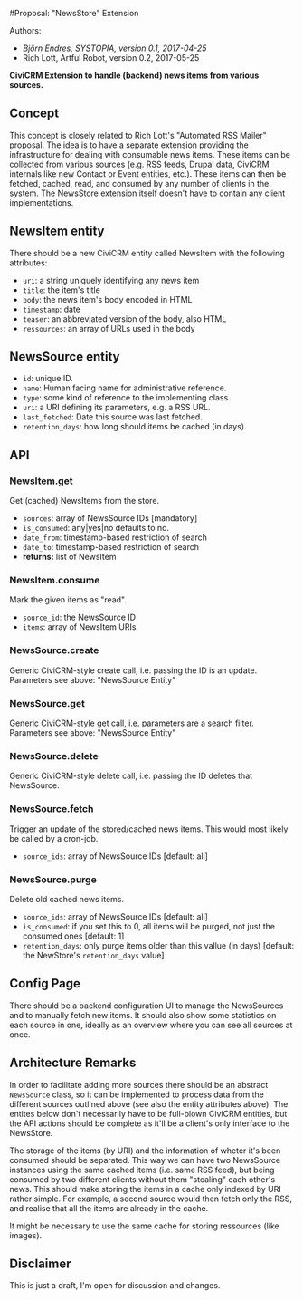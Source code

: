 #Proposal: "NewsStore" Extension

Authors:

- *Björn Endres, SYSTOPIA, version 0.1, 2017-04-25*
- Rich Lott, Artful Robot, version 0.2, 2017-05-25

**CiviCRM Extension to handle (backend) news items from various sources.**

## Concept

This concept is closely related to Rich Lott's "Automated RSS Mailer" proposal.
The idea is to have a separate extension providing the infrastructure for
dealing with consumable news items. These items can be collected from various
sources (e.g. RSS feeds, Drupal data, CiviCRM internals like new Contact or
Event entities, etc.). These items can then be fetched, cached, read, and
consumed by any number of clients in the system. The NewsStore extension itself
doesn't have to contain any client implementations.


## NewsItem entity

There should be a new CiviCRM entity called NewsItem with the following attributes:

 * ``uri``: a string uniquely identifying any news item
 * ``title``: the item's title
 * ``body``: the news item's body encoded in HTML
 * ``timestamp``: date
 * ``teaser``: an abbreviated version of the body, also HTML
 * ``ressources``: an array of URLs used in the body

## NewsSource entity

 * ``id``: unique ID.
 * ``name``: Human facing name for administrative reference.
 * ``type``: some kind of reference to the implementing class.
 * ``uri``: a URI defining its parameters, e.g. a RSS URL.
 * ``last_fetched``: Date this source was last fetched.
 * ``retention_days``: how long should items be cached (in days).

## API

### NewsItem.get

Get (cached) NewsItems from the store.

 * ``sources``: array of NewsSource IDs [mandatory]
 * ``is_consumed``: any|yes|no defaults to no.
 * ``date_from``: timestamp-based restriction of search
 * ``date_to``: timestamp-based restriction of search
 *  **returns:** list of NewsItem

### NewsItem.consume

Mark the given items as "read".

 * ``source_id``: the NewsSource ID
 * ``items``: array of NewsItem URIs.

### NewsSource.create

Generic CiviCRM-style create call, i.e. passing the ID is an update. Parameters see above: "NewsSource Entity"

### NewsSource.get

Generic CiviCRM-style get call, i.e. parameters are a search filter. Parameters see above: "NewsSource Entity"

### NewsSource.delete

Generic CiviCRM-style delete call, i.e. passing the ID deletes that NewsSource.

### NewsSource.fetch

Trigger an update of the stored/cached news items. This would most likely be called by a cron-job.

 * ``source_ids``: array of NewsSource IDs [default: all]

### NewsSource.purge

Delete old cached news items.

 * ``source_ids``: array of NewsSource IDs [default: all]
 * ``is_consumed``: if you set this to 0, all items will be purged, not just the consumed ones [default: 1]
 * ``retention_days``: only purge items older than this vallue (in days) [default: the NewStore's ``retention_days`` value]



## Config Page

There should be a backend configuration UI to manage the NewsSources and to manually fetch new items. It should also show some statistics on each source in one, ideally as an overview where you can see all sources at once.


## Architecture Remarks

In order to facilitate adding more sources there should be an abstract ``NewsSource`` class, so it can be implemented to process data from the different sources outlined above (see also the entity attributes above). The entites below don't necessarily have to be full-blown CiviCRM entities, but the API actions should be complete as it'll be a client's only interface to the NewsStore.

The storage of the items (by URI) and the information of wheter it's been consumed should be separated. This way we can have two NewsSource instances using the same cached items (i.e. same RSS feed), but being consumed by two different clients without them "stealing" each other's news. This should make storing the items in a cache only indexed by URI rather simple. For example, a second source would then fetch only the RSS, and realise that all the items are already in the cache.

It might be necessary to use the same cache for storing ressources (like images).

## Disclaimer

This is just a draft, I'm open for discussion and changes.
